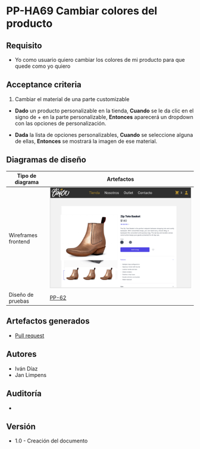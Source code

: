 # PP-HA69 Cambiar colores del producto

## Requisito

- Yo como usuario quiero cambiar los colores de mi producto para que quede como yo quiero

## Acceptance criteria

1. Cambiar el material de una parte customizable

- **Dado** un producto personalizable en la tienda,
**Cuando** se le da clic en el signo de + en la parte personalizable,
**Entonces**  aparecerá un dropdown con las opciones de personalización.

- **Dada** la lista de opciones personalizables,
**Cuando** se seleccione alguna de ellas,
**Entonces**  se mostrará la imagen de ese material.


## Diagramas de diseño

| Tipo de diagrama      | Artefactos                                                                                                            |
| --------------------- | --------------------------------------------------------------------------------------------------------------------- |
| Wireframes frontend   | ![PP-62-1](../../assets/PP-WF69.png) |
| Diseño de pruebas     | [PP-62](https://taro-depto-ti.atlassian.net/wiki/spaces/FC/pages/21299244/FRAPPE+-+69+Yo+como+usuario+quiero+cambiar+los+colores+de+mi+producto+para+que+quede+como+yo+quiero) |

## Artefactos generados

- <a href="">Pull request</a>

## Autores

- Iván Díaz
- Jan Limpens

## Auditoría

-

## Versión

- 1.0 - Creación del documento
